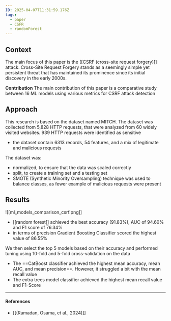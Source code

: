 ```yaml
---
ID: 2025-04-07T11:31:59.176Z
tags:
  - paper
  - CSFR
  - randomForest
---
```

## Context

The main focus of this paper is the [[CSRF (cross-site request forgery)]] attack. Cross-Site Request Forgery stands as a seemingly simple yet persistent threat that has maintained its prominence since its initial discovery in the early 2000s.

**Contribution**
The main contribution of this paper is a comparative study between 16 ML models using various metrics for CSRF attack detection

## Approach

This research is based on the dataset named MITCH. The dataset was collected from 5,828 HTTP requests, that were analyzed from 60 widely visited websites. 939 HTTP requests were identified as sensitive 
- the dataset contain 6313 records, 54 features, and a mix of legitimate and malicious requests

The dataset was:
- normalized, to ensure that the data was scaled correctly
- split, to create a training set and a testing set
- SMOTE (Synthetic Minority Oversampling) technique was used to balance classes, as fewer example of malicious requests were present

## Results

![[ml_models_comparison_csrf.png]]

- [[random forest]] achieved the best accuracy (91.83%), AUC of 94.60% and F1 score of 76.34%
- in terms of precision Gradient Boosting Classifier scored the highest value of 86.55%

We then select the top 5 models based on their accuracy and performed tuning using 10-fold and 5-fold cross-validation on the data
- The ==CatBoost classifier achieved the highest mean accuracy, mean AUC, and mean precision==. However, it struggled a bit with the mean recall value
- The extra trees model classifier achieved the highest mean recall value and F1-Score

---
#### References
- [[(Ramadan, Osama, et al., 2024)]]
